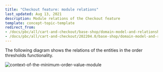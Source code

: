 ```yaml
---
title: "Checkout feature: module relations"
last_updated: Aug 13, 2021
description: Module relations of the Checkout feature
template: concept-topic-template
redirect_from:
- /docs/pbc/all/cart-and-checkout/base-shop/domain-model-and-relationships/checkout-feature-module-relations.html
- /docs/pbc/all/cart-and-checkout/202204.0/base-shop/domain-model-and-relationships/checkout-feature-module-relations.html
---
```


The following diagram shows the relations of the entities in the order thresholds functionality.  

<div class="width-100">

![context-of-the-minimum-order-value-module](https://spryker.s3.eu-central-1.amazonaws.com/docs/Features/Shopping+Cart/Cart/Minimum+Order+Value/Minimum+Order+Value+Feature+Overview/context-of-the-minimum-order-value-module.png)

</div>
